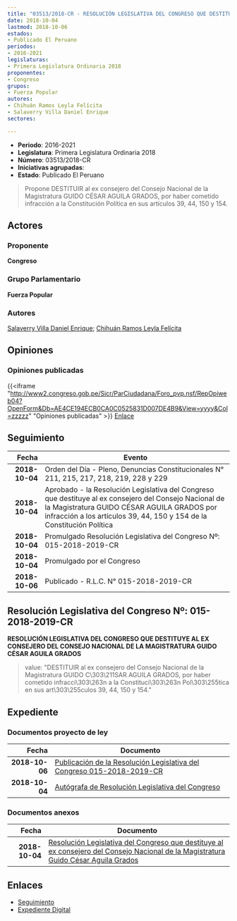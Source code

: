```yaml
---
title: "03513/2018-CR - RESOLUCIÓN LEGISLATIVA DEL CONGRESO QUE DESTITUYE AL EX CONSEJERO DEL CONSEJO NACIONAL DE LA MAGISTRATURA GUIDO CÉSAR AGUILA GRADOS"
date: 2018-10-04
lastmod: 2018-10-06
estados:
- Publicado El Peruano
periodos:
- 2016-2021
legislaturas:
- Primera Legislatura Ordinaria 2018
proponentes:
- Congreso
grupos:
- Fuerza Popular
autores:
- Chihuán Ramos Leyla Felícita
- Salaverry Villa Daniel Enrique
sectores:

---
```

- **Periodo**: 2016-2021
- **Legislatura**: Primera Legislatura Ordinaria 2018
- **Número**: 03513/2018-CR
- **Iniciativas agrupadas**: 
- **Estado**: Publicado El Peruano

> Propone DESTITUIR al ex consejero del Consejo Nacional de la Magistratura GUIDO CÉSAR AGUILA GRADOS, por haber cometido infracción a la Constitución Política en sus artículos 39, 44, 150 y 154.


## Actores

### Proponente

**Congreso**

### Grupo Parlamentario

**Fuerza Popular**

### Autores

[Salaverry Villa Daniel Enrique](mailto:mailto:dsalaverry@congreso.gob.pe); [Chihuán Ramos Leyla Felícita](mailto:mailto:lchihuan@congreso.gob.pe)

## Opiniones

### Opiniones publicadas

{{<iframe "http://www2.congreso.gob.pe/Sicr/ParCiudadana/Foro_pvp.nsf/RepOpiweb04?OpenForm&Db=AE4CE194ECB0CA0C0525831D007DE4B9&View=yyyy&Col=zzzzz" "Opiniones publicadas" >}}
[Enlace](http://www2.congreso.gob.pe/Sicr/ParCiudadana/Foro_pvp.nsf/RepOpiweb04?OpenForm&Db=AE4CE194ECB0CA0C0525831D007DE4B9&View=yyyy&Col=zzzzz)


## Seguimiento

| Fecha | Evento |
|------:|--------|
| **2018-10-04** | Orden del Día - Pleno, Denuncias Constitucionales N° 211, 215, 217, 218, 219, 228 y 229 |
| **2018-10-04** | Aprobado - la Resolución Legislativa del Congreso que destituye al ex consejero del Consejo Nacional de la Magistratura GUIDO CÉSAR AGUILA GRADOS por infracción a los artículos 39, 44, 150 y 154 de la Constitución Política |
| **2018-10-04** | Promulgado Resolución Legislativa del Congreso Nº: 015-2018-2019-CR |
| **2018-10-04** | Promulgado por el Congreso |
| **2018-10-06** | Publicado - R.L.C. N° 015-2018-2019-CR |

## Resolución Legislativa del Congreso Nº: 015-2018-2019-CR

**RESOLUCIÓN LEGISLATIVA DEL CONGRESO QUE DESTITUYE AL EX CONSEJERO DEL CONSEJO NACIONAL DE LA MAGISTRATURA GUIDO CÉSAR AGUILA GRADOS**

> value: "DESTITUIR al ex consejero del Consejo Nacional de la Magistratura GUIDO C\303\211SAR AGUILA GRADOS, por haber cometido infracci\303\263n a la Constituci\303\263n Pol\303\255tica en sus art\303\255culos 39, 44, 150 y 154."


## Expediente

### Documentos proyecto de ley

| Fecha | Documento |
|------:|-----------|
| **2018-10-06** | [Publicación de la Resolución Legislativa del Congreso 015-2018-2019-CR](http://www.leyes.congreso.gob.pe/Documentos/2016_2021/Resolucion_Legislativa_del_Congreso/RLC-015-2018-2019-CR.pdf) |
| **2018-10-04** | [Autógrafa de Resolución Legislativa del Congreso](http://www.leyes.congreso.gob.pe/Documentos/2016_2021/Autografas/Resolucion_Legislativa_del_Congreso/AU0351320181004.pdf) |

### Documentos anexos

| Fecha | Documento |
|------:|-----------|
| **2018-10-04** | [Resolución Legislativa del Congreso que destituye al ex consejero del Consejo Nacional de la Magistratura Guido César Aguila Grados](http://www.leyes.congreso.gob.pe/Documentos/2016_2021/Proyectos_de_Ley_y_de_Resoluciones_Legislativas/PL0351320181004.pdf) |

## Enlaces

- [Seguimiento](http://www2.congreso.gob.pe/Sicr/TraDocEstProc/CLProLey2016.nsf/f7fff46988ca05b1052578e100829cc7/fcfcc03deb7a48970525831d0062a6c8?OpenDocument)
- [Expediente Digital](http://www2.congreso.gob.pe/Sicr/TraDocEstProc/Expvirt_2011.nsf/visbusqptramdoc1621/03513?opendocument)


